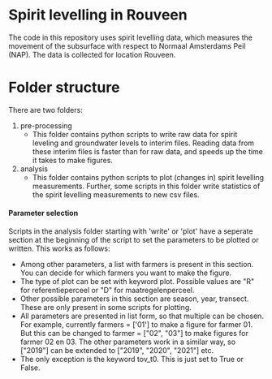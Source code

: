# Spirit levelling in Rouveen
The code in this repository uses spirit levelling data, which measures the movement of the subsurface with respect to Normaal Amsterdams Peil (NAP).
The data is collected for location Rouveen.

# Folder structure
There are two folders:
1. pre-processing
   - This folder contains python scripts to write raw data for spirit leveling and groundwater levels to interim files.
     Reading data from these interim files is faster than for raw data, and speeds up the time it takes to make figures.
2. analysis
   - This folder contains python scripts to plot (changes in) spirit levelling measurements.
     Further, some scripts in this folder write statistics of the spirit levelling measurements to new csv files.

#### Parameter selection
Scripts in the analysis folder starting with 'write' or 'plot' have a seperate section at the beginning of the script to set the parameters to be plotted or written.
This works as follows:
- Among other parameters, a list with farmers is present in this section. You can decide for which farmers you want to make the figure.
- The type of plot can be set with keyword plot. Possible values are "R" for referentieperceel or "D" for maatregelenperceel.
- Other possible parameters in this section are season, year, transect. These are only present in some scripts for plotting.
- All parameters are presented in list form, so that multiple can be chosen. For example, currently farmers = ['01'] to make a figure for farmer 01. But this can be changed to farmer = ["02", "03"] to make figures for farmer 02 en 03.
The other parameters work in a similar way, so ["2019"] can be extended to ["2019", "2020", "2021"] etc.
- The only exception is the keyword tov_t0. This is just set to True or False.
